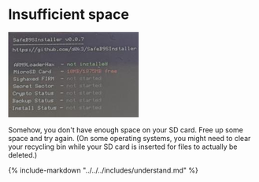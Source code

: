 # Insufficient space

![Image](/images/sb9si/nospace.png)

Somehow, you don't have enough space on your SD card. Free up some space and try again. (On some operating systems, you might need to clear your recycling bin while your SD card is inserted for files to actually be deleted.)

{% include-markdown "../../../includes/understand.md" %}